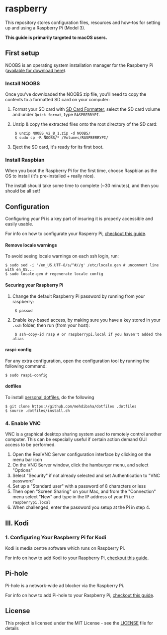 # raspberry
This repository stores configuration files, resources and how-tos for setting up and using a Raspberry Pi (Model 3).

**This guide is primarily targeted to macOS users.**

## First setup
NOOBS is an operating system installation manager for the Raspberry Pi ([available for download here](raspberrypi.org/downloads)).

### Install NOOBS
Once you've downloaded the NOOBS zip file, you'll need to copy the contents to a formatted SD card on your computer:

1. Format your SD card with [SD Card Formatter](https://www.sdcard.org/downloads/formatter_4/), select the SD card volume and under `Quick format`, type `RASPBERRYPI`.
2. Unzip & copy the extracted files onto the root directory of the SD card:

        $ unzip NOOBS_v2_8_1.zip -d NOOBS/
        $ sudo cp -R NOOBS/* /Volumes/RASPBERRYPI/

3. Eject the SD card, it's ready for its first boot.

### Install Raspbian
When you boot the Raspberry Pi for the first time, choose Raspbian as the OS to install (it's pre-installed + really nice).

The install should take some time to complete (~30 minutes), and then you should be all set!

## Configuration
Configuring your Pi is a key part of insuring it is properly accessible and easily usable.

For info on how to configurate your Rasperry Pi, [checkout this guide](CONFIGURATION.md).

#### Remove locale warnings
To avoid seeing locale warnings on each ssh login, run:

    $ sudo sed -i '/en_US.UTF-8/s/^#//g' /etc/locale.gen # uncomment line with en_US...
    $ sudo locale-gen # regenerate locale config

#### Securing your Raspberry Pi
1. Change the default Raspberry Pi password by running from your raspberry:

        $ passwd

2. Enable key-based access, by making sure you have a key stored in your `.ssh` folder, then run (from your host):

        $ ssh-copy-id rasp # or raspberrypi.local if you haven't added the alias

#### raspi-config
For any extra configuration, open the configuration tool by running the following command:

    $ sudo raspi-config

#### dotfiles
To install [personal dotfiles](https://github.com/mehdibaha/dotfiles), do the following

    $ git clone https://github.com/mehdibaha/dotfiles .dotfiles
    $ source .dotfiles/install.sh

### 4. Enable VNC
VNC is a graphical desktop sharing system used to remotely control another computer. This can be especially useful if certain action demand GUI access to be performed.

1. Open the RealVNC Server configuration interface by clicking on the menu bar icon
2. On the VNC Server window, click the hamburger menu, and select "Options"
3. Select "Security" if not already selected and set Authentication to "VNC password"
4. Set up a "Standard user" with a password of 8 characters or less
5. Then open "Screen Sharing" on your Mac, and from the "Connection" menu select "New" and type in the IP address of your Pi i.e `raspberrypi.local`
6. When challenged, enter the password you setup at the Pi in step 4.

## III. Kodi

### 1. Configuring Your Raspberry Pi for Kodi
Kodi is media centre software which runs on Raspberry Pi.

For info on how to add Kodi to your Raspberry Pi, [checkout this guide](KODI.md).

## Pi-hole
Pi-hole is a network-wide ad blocker via the Raspberry Pi.

For info on how to add Pi-hole to your Raspberry Pi, [checkout this guide](PI-HOLE.md).

## License
This project is licensed under the MIT License - see the [LICENSE](LICENSE) file for details
